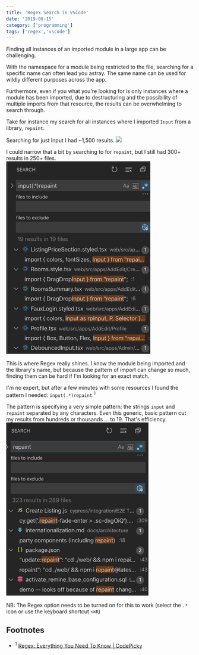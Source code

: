 ```yaml
---
title: 'Regex Search in VSCode'
date: '2019-08-15'
category: ['programming']
tags: ['regex','vscode']
---
```


Finding all instances of an imported module in a large app can be challenging.

With the namespace for a module being restricted to the file, searching for a specific name can often lead you astray. The same name can be used for wildly different purposes across the app.

Furthermore, even if you what you're looking for is only instances where a module has been imported, due to destructuring and the possibility of multiple imports from that resource, the results can be overwhelming to search through.

Take for instance my search for all instances where I imported `Input` from a library, `repaint`.

Searching for just Input I had ~1,500 results.
![](./input-reseults-1500.png)

I could narrow that a bit by searching to for `repaint`, but I still had 300+ results in 250+ files.
![](./regex-results-19.png)

This is where Regex really shines. I know the module being imported and the library's name, but because the pattern of import can change so much, finding them can be hard if I'm looking for an exact match.

I'm no expert, but after a few minutes with some resources I found the pattern I needed: `input(.*)repaint`.<sup>1</sup>

The pattern is specifying a very simple pattern: the strings  `input` and `repaint` separated by any characters. Even this generic, basic pattern cut my results from hundreds or thousands … to 19. That's efficiency.
![](./repaint-results-323.png)

NB: The Regex option needs to be turned on for this to work (select the  `.*` icon or use the keyboard shortcut `⌥⌘R`)

## Footnotes
* <sup>1</sup> [Regex: Everything You Need To Know | CodePicky](https://www.codepicky.com/regex/)
